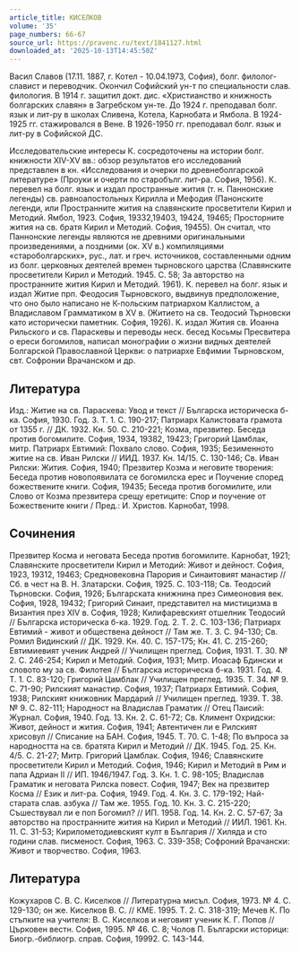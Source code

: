 ```yaml
---
article_title: КИСЕЛКОВ
volume: '35'
page_numbers: 66-67
source_url: https://pravenc.ru/text/1841127.html
downloaded_at: '2025-10-13T14:45:50Z'
---
```


Васил Славов (17.11. 1887, г. Котел - 10.04.1973, София), болг. филолог-славист и переводчик. Окончил Софийский ун-т по специальности слав. филология. В 1914 г. защитил докт. дис. «Христианство и книжность болгарских славян» в Загребском ун-те. До 1924 г. преподавал болг. язык и лит-ру в школах Сливена, Котела, Карнобата и Ямбола. В 1924-1925 гг. стажировался в Вене. В 1926-1950 гг. преподавал болг. язык и лит-ру в Софийской ДС.

Исследовательские интересы К. сосредоточены на истории болг. книжности XIV-XV вв.: обзор результатов его исследований представлен в кн. «Исследования и очерки по древнеболгарской литературе» (Проуки и очерти по старобълг. лит-ра. София, 1956). К. перевел на болг. язык и издал пространные жития (т. н. Паннонские легенды) св. равноапостольных Кирилла и Мефодия (Панонските легенди, или Пространните жития на славянските просветители Кирил и Методий. Ямбол, 1923. София, 19332,19403, 19424, 19465; Просторните жития на св. братя Кирил и Методий. София, 19455). Он считал, что Паннонские легенды являются не древними оригинальными произведениями, а поздними (ок. XV в.) компиляциями «староболгарских», рус., лат. и греч. источников, составленными одним из болг. церковных деятелей времен тырновского царства (Славянските просветители Кирил и Методий. 1945. С. 58; За авторство на пространните жития Кирил и Методий. 1961). К. перевел на болг. язык и издал Житие прп. Феодосия Тырновского, выдвинув предположение, что оно было написано не К-польским патриархом Каллистом, а Владиславом Грамматиком в XV в. (Житието на св. Теодосий Търновски като исторически паметник. София, 1926). К. издал Жития св. Иоанна Рильского и св. Параскевы и переводы неск. бесед Косьмы Пресвитера о ереси богомилов, написал монографии о жизни видных деятелей Болгарской Православной Церкви: о патриархе Евфимии Тырновском, свт. Софронии Врачанском и др.

## Литература

Изд.: Житие на св. Параскева: Увод и текст // Българска историческа б-ка. София, 1930. Год. 3. Т. 1. С. 190-217; Патриарх Калистовата грамота от 1355 г. // ДК. 1932. Кн. 50. С. 210-221; Козма, презвитер. Беседа против богомилите. София, 1934, 19382, 19423; Григорий Цамблак, митр. Патриарх Евтимий: Похвало слово. София, 1935; Безименното житие на св. Иван Рилски // ИИД. 1937. Кн. 14/15. С. 130-146; Св. Иван Рилски: Жития. София, 1940; Презвитер Козма и неговите творения: Беседа против новопоявилата се богомилска ерес и Поучение според божествените книги. София, 19435; Беседа против богомилите, или Слово от Козма презвитера срещу еретиците: Спор и поучение от Божествените книги / Пред.: И. Христов. Карнобат, 1998.

## Сочинения

Презвитер Косма и неговата Беседа против богомилите. Карнобат, 1921; Славянските просветители Кирил и Методий: Живот и дейност. София, 1923, 19312, 19463; Средновековна Парория и Синаитовият манастир // Сб. в чест на В. Н. Златарски. София, 1925. С. 103-118; Св. Теодосий Търновски. София, 1926; Българската книжнина през Симеоновия век. София, 1928, 19432; Григорий Синаит, представител на мистицизма в Византия през ХIV в. София, 1928; Килифаревският отшелник Теодосий // Българска историческа б-ка. 1929. Год. 2. Т. 2. С. 103-136; Патриарх Евтимий - живот и обществена дейност // Там же. Т. 3. С. 94-130; Св. Ромил Видинский // ДК. 1929. Кн. 40. С. 157-175; Кн. 41. С. 215-260; Евтимиевият ученик Андрей // Училищен преглед. София, 1931. Т. 30. № 2. С. 246-254; Кирил и Методий. София, 1931; Митр. Иоасаф Бдински и словото му за св. Филотея // Българска историческа б-ка. 1931. Год. 4. Т. 1. С. 83-120; Григорий Цамблак // Училищен преглед. 1935. Т. 34. № 9. С. 71-90; Рилският манастир. София, 1937; Патриарх Евтимий. София, 1938; Рилският книжовник Мардарий // Училищен преглед. 1939. Т. 38. № 9. С. 82-111; Народност на Владислав Граматик // Отец Паисий: Журнал. София, 1940. Год. 13. Кн. 2. С. 61-72; Св. Климент Охридски: Живот, дейност и жития. София, 1941; Автентичен ли е Рилският хрисовул // Списание на БАН. София, 1945. Т. 70. С. 1-48; По въпроса за народността на св. братята Кирил и Методий // ДК. 1945. Год. 25. Кн. 4/5. С. 21-27; Митр. Григорий Цамблак. София, 1946; Славянските просветители Кирил и Методий. София, 1946; Кирил и Методий в Рим и папа Адриан II // ИП. 1946/1947. Год. 3. Кн. 1. С. 98-105; Владислав Граматик и неговата Рилска повест. София, 1947; Век на презвитер Косма // Език и лит-ра. София, 1949. Год. 4. Кн. 3. С. 179-192; Най-старата слав. азбука // Там же. 1955. Год. 10. Кн. 3. С. 215-220; Съшествувал ли е поп Богомил? // ИП. 1958. Год. 14. Кн. 2. С. 57-67; За авторство на пространните жития на Кирил и Методий // ИИЛ. 1961. Кн. 11. С. 31-53; Кирилометодиевският култ в България // Хиляда и сто години слав. писменост. София, 1963. С. 339-358; Софроний Врачански: Живот и творчество. София, 1963.

## Литература

Кожухаров С. В. С. Киселков // Литературна мисъл. София, 1973. № 4. С. 129-130; он же. Киселков В. С. // КМЕ. 1995. Т. 2. С. 318-319; Мечев К. По стъпките на учителя: В. С. Киселков и неговият ученик К. Г. Попов // Църковен вестн. София, 1995. № 46. С. 8; Чолов П. Български историци: Биогр.-библиогр. справ. София, 19992. С. 143-144.
